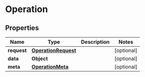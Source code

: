 

# Operation


## Properties

| Name | Type | Description | Notes |
|------------ | ------------- | ------------- | -------------|
|**request** | [**OperationRequest**](OperationRequest.md) |  |  [optional] |
|**data** | **Object** |  |  [optional] |
|**meta** | [**OperationMeta**](OperationMeta.md) |  |  [optional] |



